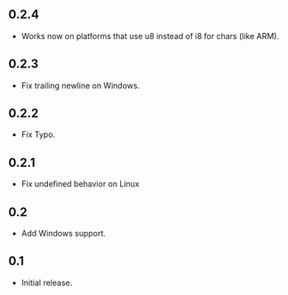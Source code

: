 ## 0.2.4
* Works now on platforms that use u8 instead of i8 for chars (like ARM).

## 0.2.3
* Fix trailing newline on Windows.

## 0.2.2
* Fix Typo.

## 0.2.1
* Fix undefined behavior on Linux

## 0.2
* Add Windows support.

## 0.1
* Initial release.